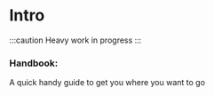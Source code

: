 # Intro

:::caution
Heavy work in progress
:::

### Handbook:

A quick handy guide to get you where you want to go


